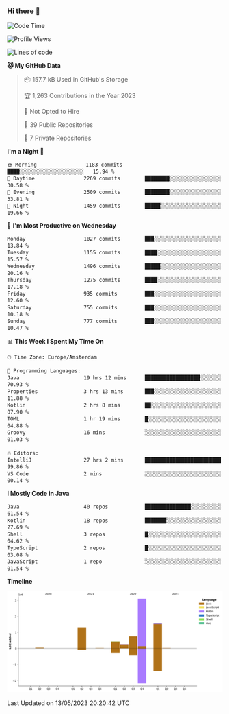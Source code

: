 ### Hi there 👋


<!--START_SECTION:waka-->
![Code Time](http://img.shields.io/badge/Code%20Time-3%2C206%20hrs-blue)

![Profile Views](http://img.shields.io/badge/Profile%20Views-5-blue)

![Lines of code](https://img.shields.io/badge/From%20Hello%20World%20I%27ve%20Written-7.4%20million%20lines%20of%20code-blue)

**🐱 My GitHub Data** 

> 📦 157.7 kB Used in GitHub's Storage 
 > 
> 🏆 1,263 Contributions in the Year 2023
 > 
> 🚫 Not Opted to Hire
 > 
> 📜 39 Public Repositories 
 > 
> 🔑 7 Private Repositories 
 > 
**I'm a Night 🦉** 

```text
🌞 Morning                1183 commits        ████░░░░░░░░░░░░░░░░░░░░░   15.94 % 
🌆 Daytime                2269 commits        ████████░░░░░░░░░░░░░░░░░   30.58 % 
🌃 Evening                2509 commits        ████████░░░░░░░░░░░░░░░░░   33.81 % 
🌙 Night                  1459 commits        █████░░░░░░░░░░░░░░░░░░░░   19.66 % 
```
📅 **I'm Most Productive on Wednesday** 

```text
Monday                   1027 commits        ███░░░░░░░░░░░░░░░░░░░░░░   13.84 % 
Tuesday                  1155 commits        ████░░░░░░░░░░░░░░░░░░░░░   15.57 % 
Wednesday                1496 commits        █████░░░░░░░░░░░░░░░░░░░░   20.16 % 
Thursday                 1275 commits        ████░░░░░░░░░░░░░░░░░░░░░   17.18 % 
Friday                   935 commits         ███░░░░░░░░░░░░░░░░░░░░░░   12.60 % 
Saturday                 755 commits         ███░░░░░░░░░░░░░░░░░░░░░░   10.18 % 
Sunday                   777 commits         ███░░░░░░░░░░░░░░░░░░░░░░   10.47 % 
```


📊 **This Week I Spent My Time On** 

```text
🕑︎ Time Zone: Europe/Amsterdam

💬 Programming Languages: 
Java                     19 hrs 12 mins      ██████████████████░░░░░░░   70.93 % 
Properties               3 hrs 13 mins       ███░░░░░░░░░░░░░░░░░░░░░░   11.88 % 
Kotlin                   2 hrs 8 mins        ██░░░░░░░░░░░░░░░░░░░░░░░   07.90 % 
TOML                     1 hr 19 mins        █░░░░░░░░░░░░░░░░░░░░░░░░   04.88 % 
Groovy                   16 mins             ░░░░░░░░░░░░░░░░░░░░░░░░░   01.03 % 

🔥 Editors: 
IntelliJ                 27 hrs 2 mins       █████████████████████████   99.86 % 
VS Code                  2 mins              ░░░░░░░░░░░░░░░░░░░░░░░░░   00.14 % 
```

**I Mostly Code in Java** 

```text
Java                     40 repos            ███████████████░░░░░░░░░░   61.54 % 
Kotlin                   18 repos            ███████░░░░░░░░░░░░░░░░░░   27.69 % 
Shell                    3 repos             █░░░░░░░░░░░░░░░░░░░░░░░░   04.62 % 
TypeScript               2 repos             █░░░░░░░░░░░░░░░░░░░░░░░░   03.08 % 
JavaScript               1 repo              ░░░░░░░░░░░░░░░░░░░░░░░░░   01.54 % 
```



**Timeline**

![Lines of Code chart](https://raw.githubusercontent.com/powercasgamer/powercasgamer/master/assets/bar_graph.png)


 Last Updated on 13/05/2023 20:20:42 UTC
<!--END_SECTION:waka-->
